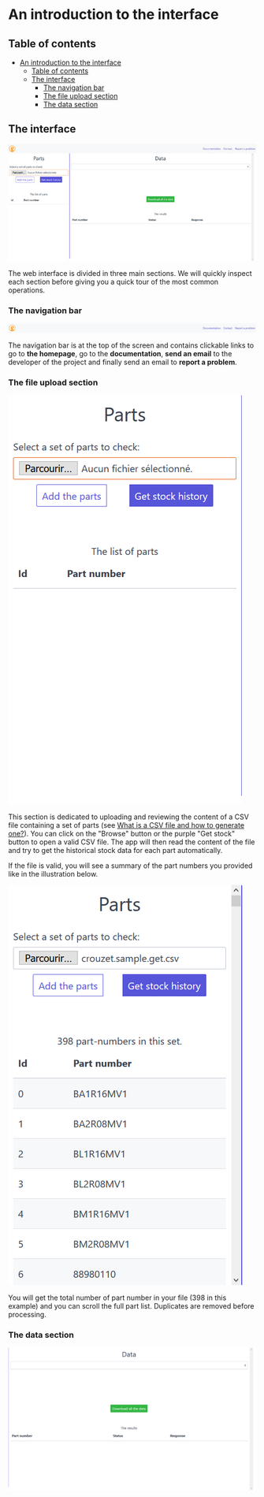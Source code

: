 # An introduction to the interface

## Table of contents

- [An introduction to the interface](#an-introduction-to-the-interface)
  - [Table of contents](#table-of-contents)
  - [The interface](#the-interface)
    - [The navigation bar](#the-navigation-bar)
    - [The file upload section](#the-file-upload-section)
    - [The data section](#the-data-section)

## The interface

![A screenshot of the web interface](./_media/interface.jpg)

The web interface is divided in three main sections. We will quickly inspect each section before giving you a quick tour of the most common operations.

### The navigation bar

![A closeup of the nav bar](./_media/zones_01.jpg)

The navigation bar is at the top of the screen and contains clickable links to go to **the homepage**, go to the **documentation**, **send an email** to the developer of the project and finally send an email to **report a problem**.

### The file upload section

![A closeup of the file upload section](./_media/partlist_empty.png)

This section is dedicated to uploading and reviewing the content of a CSV file containing a set of parts (see [What is a CSV file and how to generate one?](../basics-csv/)). You can click on the "Browse" button or the purple "Get stock" button to open a valid CSV file. The app will then read the content of the file and try to get the historical stock data for each part automatically.

If the file is valid, you will see a summary of the part numbers you provided like in the illustration below.

![The app now shows the part numbers provided in a list](./_media/partlist_uploaded.png)

You will get the total number of part number in your file (398 in this example) and you can scroll the full part list. Duplicates are removed before processing.

### The data section

![A closeup of the data review section](./_media/data_section.png)

[//]: # 'TODO: insert the URL'
